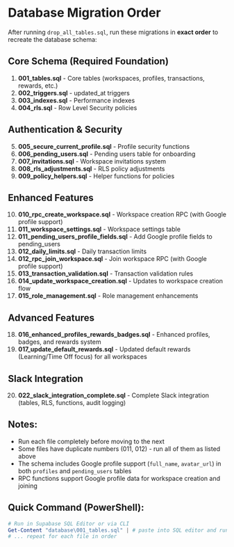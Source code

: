 # Database Migration Order

After running `drop_all_tables.sql`, run these migrations in **exact order** to recreate the database schema:

## Core Schema (Required Foundation)
1. **001_tables.sql** - Core tables (workspaces, profiles, transactions, rewards, etc.)
2. **002_triggers.sql** - updated_at triggers  
3. **003_indexes.sql** - Performance indexes
4. **004_rls.sql** - Row Level Security policies

## Authentication & Security
5. **005_secure_current_profile.sql** - Profile security functions
6. **006_pending_users.sql** - Pending users table for onboarding
7. **007_invitations.sql** - Workspace invitations system
8. **008_rls_adjustments.sql** - RLS policy adjustments
9. **009_policy_helpers.sql** - Helper functions for policies

## Enhanced Features
10. **010_rpc_create_workspace.sql** - Workspace creation RPC (with Google profile support)
11. **011_workspace_settings.sql** - Workspace settings table  
12. **011_pending_users_profile_fields.sql** - Add Google profile fields to pending_users
13. **012_daily_limits.sql** - Daily transaction limits
14. **012_rpc_join_workspace.sql** - Join workspace RPC (with Google profile support)
15. **013_transaction_validation.sql** - Transaction validation rules
16. **014_update_workspace_creation.sql** - Updates to workspace creation flow
17. **015_role_management.sql** - Role management enhancements

## Advanced Features
18. **016_enhanced_profiles_rewards_badges.sql** - Enhanced profiles, badges, and rewards system
19. **017_update_default_rewards.sql** - Updated default rewards (Learning/Time Off focus) for all workspaces

## Slack Integration
20. **022_slack_integration_complete.sql** - Complete Slack integration (tables, RLS, functions, audit logging)

## Notes:
- Run each file completely before moving to the next
- Some files have duplicate numbers (011, 012) - run all of them as listed above
- The schema includes Google profile support (`full_name`, `avatar_url`) in both `profiles` and `pending_users` tables
- RPC functions support Google profile data for workspace creation and joining

## Quick Command (PowerShell):
```powershell
# Run in Supabase SQL Editor or via CLI
Get-Content "database\001_tables.sql" | # paste into SQL editor and run
# ... repeat for each file in order
```